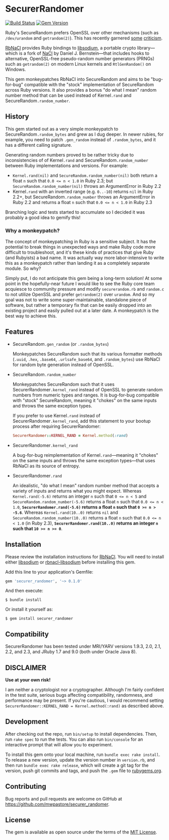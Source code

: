 # SecurerRandomer

[![Build Status](https://travis-ci.org/mwpastore/securer_randomer.svg?branch=master)](https://travis-ci.org/mwpastore/securer_randomer)
[![Gem Version](https://badge.fury.io/rb/securer_randomer.svg)](https://badge.fury.io/rb/securer_randomer)

Ruby's SecureRandom prefers OpenSSL over other mechanisms (such as
`/dev/urandom` and `getrandom(2)`). This has recently garnered [some][1]
[criticism][2].

[RbNaCl][3] provides Ruby bindings to [libsodium][4], a portable crypto
library&mdash;which is a fork of [NaCl][6] by Daniel J. Bernstein&mdash;that
includes hooks to alternative, OpenSSL-free pseudo-random number generators
(PRNGs) such as `getrandom(2)` on modern Linux kernels and `RtlGenRandom()` on
Windows.

This gem monkeypatches RbNaCl into SecureRandom and aims to be "bug-for-bug"
compatible with the "stock" implementation of SecureRandom across Ruby
versions. It also provides a bonus "do what I mean" random number method that
can be used instead of Kernel`.rand` and SecureRandom`.random_number`.

## History

This gem started out as a very simple monkeypatch to
SecureRandom`.random_bytes` and grew as I dug deeper. In newer rubies, for
example, you need to patch `.gen_random` instead of `.random_bytes`, and it has
a different calling signature.

Generating random numbers proved to be rather tricky due to inconsistencies of
of Kernel`.rand` and SecureRandom`.random_number` between Ruby implementations
and versions. For example:

* `Kernel.rand(nil)` and `SecureRandom.random_number(nil)` both return a float
  `n` such that `0.0 <= n < 1.0` in Ruby 2.3; but
  `SecureRandom.random_number(nil)` throws an ArgumentError in Ruby 2.2
* Kernel`.rand` with an inverted range (e.g. `0..-10`) returns `nil` in Ruby
  2.2+, but SecureRandom`.random_number` throws an ArgumentError in Ruby 2.2
  and returns a float `n` such that `0.0 <= n < 1.0` in Ruby 2.3

Branching logic and tests started to accumulate so I decided it was probably a
good idea to gemify this!

### Why a monkeypatch?

The concept of monkeypatching in Ruby is a sensitive subject. It has the
potential to break things in unexpected ways and make Ruby code more difficult
to troubleshoot, and it's these kinds of practices that give Ruby (and
Rubyists) a bad name. It was actually way more labor-intensive to write this as
a monkeypatch rather than landing it as a completely separate module. So why?

Simply put, I do not anticipate this gem being a long-term solution! At some
point in the hopefully-near future I would like to see the Ruby core team
acquiesce to community pressure and modify `securerandom.rb` and `random.c` to
not utilize OpenSSL and prefer `getrandom(2)` over `urandom`. And so my goal
was not to write some super-maintainable, standalone piece of software, but
rather a temporary fix that can be easily dropped into an existing project and
easily pulled out at a later date. A monkeypatch is the best way to achieve
this.

## Features

* SecureRandom`.gen_random` (or `.random_bytes`)

  Monkeypatches SecureRandom such that its various formatter methods (`.uuid`,
  `.hex`, `.base64`, `.urlsafe_base64`, and `.random_bytes`) use RbNaCl for random
  byte generation instead of OpenSSL.

* SecureRandom`.random_number`

  Monkeypatches SecureRandom such that it uses SecurerRandomer`.kernel_rand`
  instead of OpenSSL to generate random numbers from numeric types and ranges. It
  is bug-for-bug compatible with "stock" SecureRandom, meaning it "chokes" on the
  same inputs and throws the same exception types.

  If you prefer to use Kernel`.rand` instead of SecurerRandomer`.kernel_rand`,
  add this statement to your bootup process after requiring SecurerRandomer:

  ```ruby
  SecurerRandomer::KERNEL_RAND = Kernel.method(:rand)
  ```

* SecurerRandomer`.kernel_rand`

  A bug-for-bug reimplementation of Kernel`.rand`&mdash;meaning it "chokes" on
  the same inputs and throws the same exception types&mdash;that uses RbNaCl as
  its source of entropy.

* SecurerRandomer`.rand`

  An idealistic, "do what I mean" random number method that accepts a variety of
  inputs and returns what you might expect. Whereas `Kernel.rand(-5.6)` returns
  an integer `n` such that `0 <= n < 5` and `SecureRandom.random_number(-5.6)`
  returns a float `n` such that `0.0 <= n < 1.0`, **`SecurerRandomer.rand(-5.6)`
  returns a float `n` such that `0 >= n > -5.6`**. Whereas `Kernel.rand(10..0)`
  returns `nil` and `SecureRandom.random_number(10..0)` returns a float `n` such
  that `0.0 <= n < 1.0` (in Ruby 2.3), **`SecurerRandomer.rand(10..0)` returns an
  integer `n` such that `10 >= n >= 0`**.

## Installation

Please review the installation instructions for [RbNaCl][3]. You will need to
install either [libsodium][4] or [rbnacl-libsodium][5] before installing this
gem.

Add this line to your application's Gemfile:

```ruby
gem 'securer_randomer', '~> 0.1.0'
```

And then execute:

    $ bundle install

Or install it yourself as:

    $ gem install securer_randomer

## Compatibility

SecurerRandomer has been tested under MRI/YARV versions 1.9.3, 2.0, 2.1, 2.2,
and 2.3, and JRuby 1.7 and 9.0 (both under Oracle Java 8).

## DISCLAIMER

**Use at your own risk!**

I am neither a cryptologist nor a cryptographer. Although I'm fairly confident
in the test suite, serious bugs affecting compatibility, randomness, and
performance may be present. If you're cautious, I would recommend setting
`SecurerRandomer::KERNEL_RAND = Kernel.method(:rand)` as described above.

## Development

After checking out the repo, run `bin/setup` to install dependencies. Then, run `rake spec` to run the tests. You can also run `bin/console` for an interactive prompt that will allow you to experiment.

To install this gem onto your local machine, run `bundle exec rake install`. To release a new version, update the version number in `version.rb`, and then run `bundle exec rake release`, which will create a git tag for the version, push git commits and tags, and push the `.gem` file to [rubygems.org](https://rubygems.org).

## Contributing

Bug reports and pull requests are welcome on GitHub at https://github.com/mwpastore/securer_randomer.

## License

The gem is available as open source under the terms of the [MIT License](http://opensource.org/licenses/MIT).

[1]: https://bugs.ruby-lang.org/issues/9569
[2]: https://news.ycombinator.com/item?id=11624890
[3]: https://github.com/cryptosphere/rbnacl
[4]: https://github.com/jedisct1/libsodium
[5]: https://github.com/cryptosphere/rbnacl-libsodium
[6]: http://nacl.cr.yp.to
